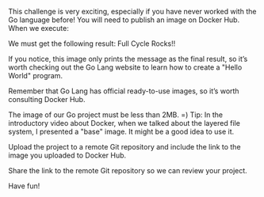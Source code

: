 This challenge is very exciting, especially if you have never worked with the Go language before!
You will need to publish an image on Docker Hub. When we execute:

We must get the following result: Full Cycle Rocks!!

If you notice, this image only prints the message as the final result, so it’s worth checking out the Go Lang website to learn how to create a "Hello World" program.

Remember that Go Lang has official ready-to-use images, so it’s worth consulting Docker Hub.

The image of our Go project must be less than 2MB. =)
Tip: In the introductory video about Docker, when we talked about the layered file system, I presented a "base" image. It might be a good idea to use it.

Upload the project to a remote Git repository and include the link to the image you uploaded to Docker Hub.

Share the link to the remote Git repository so we can review your project.

Have fun!
